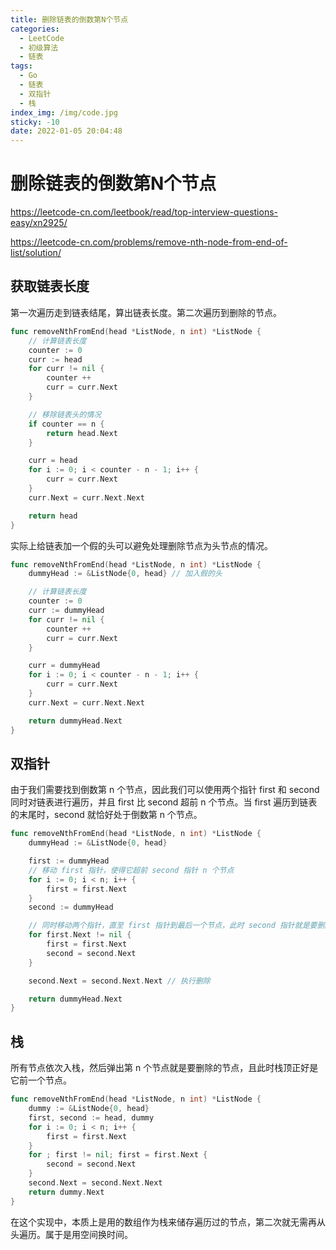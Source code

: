 ```yaml
---
title: 删除链表的倒数第N个节点
categories:
  - LeetCode
  - 初级算法
  - 链表
tags:
  - Go
  - 链表
  - 双指针
  - 栈
index_img: /img/code.jpg
sticky: -10
date: 2022-01-05 20:04:48
---
```


# 删除链表的倒数第N个节点

https://leetcode-cn.com/leetbook/read/top-interview-questions-easy/xn2925/

https://leetcode-cn.com/problems/remove-nth-node-from-end-of-list/solution/

## 获取链表长度

第一次遍历走到链表结尾，算出链表长度。第二次遍历到删除的节点。

```go
func removeNthFromEnd(head *ListNode, n int) *ListNode {
    // 计算链表长度
    counter := 0
    curr := head
    for curr != nil {
        counter ++
        curr = curr.Next
    }

    // 移除链表头的情况
    if counter == n {
        return head.Next
    }

    curr = head
    for i := 0; i < counter - n - 1; i++ {
        curr = curr.Next
    }
    curr.Next = curr.Next.Next

    return head
}
```

实际上给链表加一个假的头可以避免处理删除节点为头节点的情况。

```go
func removeNthFromEnd(head *ListNode, n int) *ListNode {
    dummyHead := &ListNode{0, head} // 加入假的头

    // 计算链表长度
    counter := 0
    curr := dummyHead
    for curr != nil {
        counter ++
        curr = curr.Next
    }

    curr = dummyHead
    for i := 0; i < counter - n - 1; i++ {
        curr = curr.Next
    }
    curr.Next = curr.Next.Next

    return dummyHead.Next
}
```

## 双指针

由于我们需要找到倒数第 n 个节点，因此我们可以使用两个指针 first 和 second 同时对链表进行遍历，并且 first 比 second 超前 n 个节点。当 first 遍历到链表的末尾时，second 就恰好处于倒数第 n 个节点。

```go
func removeNthFromEnd(head *ListNode, n int) *ListNode {
    dummyHead := &ListNode{0, head}

    first := dummyHead
    // 移动 first 指针，使得它超前 second 指针 n 个节点
    for i := 0; i < n; i++ {
        first = first.Next
    }
    second := dummyHead

    // 同时移动两个指针，直至 first 指针到最后一个节点，此时 second 指针就是要删除节点的前驱节点
    for first.Next != nil {
        first = first.Next
        second = second.Next
    }

    second.Next = second.Next.Next // 执行删除

    return dummyHead.Next
}
```


## 栈

所有节点依次入栈，然后弹出第 n 个节点就是要删除的节点，且此时栈顶正好是它前一个节点。

```go
func removeNthFromEnd(head *ListNode, n int) *ListNode {
    dummy := &ListNode{0, head}
    first, second := head, dummy
    for i := 0; i < n; i++ {
        first = first.Next
    }
    for ; first != nil; first = first.Next {
        second = second.Next
    }
    second.Next = second.Next.Next
    return dummy.Next
}
```

在这个实现中，本质上是用的数组作为栈来储存遍历过的节点，第二次就无需再从头遍历。属于是用空间换时间。

